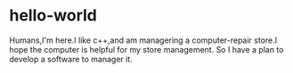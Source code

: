 # hello-world
Humans,I'm here.I like c++,and am managering a computer-repair store.I hope the computer is helpful for my store management. So I have a plan to develop a software to manager it.
